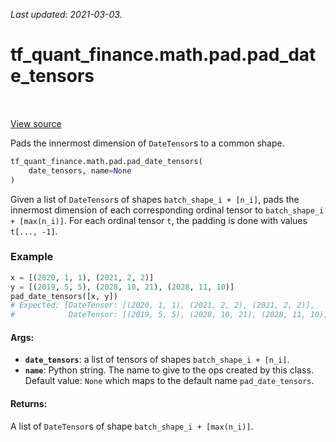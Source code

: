<!--
This file is generated by a tool. Do not edit directly.
For open-source contributions the docs will be updated automatically.
-->

*Last updated: 2021-03-03.*

<div itemscope itemtype="http://developers.google.com/ReferenceObject">
<meta itemprop="name" content="tf_quant_finance.math.pad.pad_date_tensors" />
<meta itemprop="path" content="Stable" />
</div>

# tf_quant_finance.math.pad.pad_date_tensors

<!-- Insert buttons and diff -->

<table class="tfo-notebook-buttons tfo-api" align="left">
</table>

<a target="_blank" href="https://github.com/google/tf-quant-finance/blob/master/tf_quant_finance/math/pad.py">View source</a>



Pads the innermost dimension of `DateTensor`s to a common shape.

```python
tf_quant_finance.math.pad.pad_date_tensors(
    date_tensors, name=None
)
```



<!-- Placeholder for "Used in" -->

Given a list of `DateTensor`s of shapes `batch_shape_i + [n_i]`, pads the
innermost dimension of each corresponding ordinal tensor to
`batch_shape_i + [max(n_i)]`. For each ordinal tensor `t`, the padding is done
with values `t[..., -1]`.

### Example
```python
x = [(2020, 1, 1), (2021, 2, 2)]
y = [(2019, 5, 5), (2028, 10, 21), (2028, 11, 10)]
pad_date_tensors([x, y])
# Expected: [DateTensor: [(2020, 1, 1), (2021, 2, 2), (2021, 2, 2)],
#            DateTensor: [(2019, 5, 5), (2028, 10, 21), (2028, 11, 10)]]
```

#### Args:


* <b>`date_tensors`</b>: a list of tensors of shapes `batch_shape_i + [n_i]`.
* <b>`name`</b>: Python string. The name to give to the ops created by this class.
  Default value: `None` which maps to the default name `pad_date_tensors`.

#### Returns:

A list of `DateTensor`s of shape `batch_shape_i + [max(n_i)]`.
